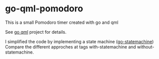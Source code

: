 go-qml-pomodoro
===============

This is a small Pomodoro timer created with go and qml

See [go qml][1] project for details.

I simplified the code by implementing a state machine ([go-statemachine][2])
Compare the different approches at tags with-statemachine and without-statemachine.

[1]: http://godoc.org/gopkg.in/qml.v1
[2]: https://github.com/thinkrapido/go-statemachine